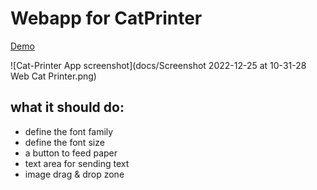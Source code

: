# Webapp for CatPrinter

[Demo](https://renaudgweb.github.io/CatPrinter_WebApp/index.html)

![Cat-Printer App screenshot](docs/Screenshot 2022-12-25 at 10-31-28 Web Cat Printer.png)

## what it should do:

- define the font family
- define the font size
- a button to feed paper
- text area for sending text
- image drag & drop zone
